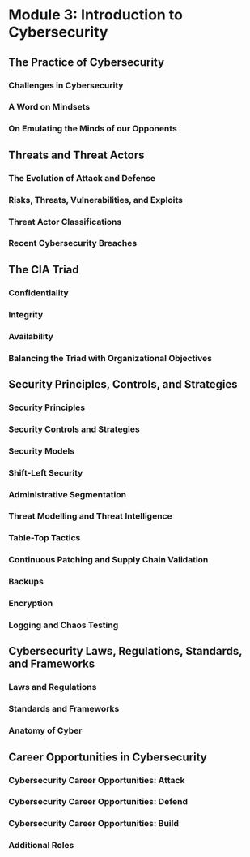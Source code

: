 # Module 3: Introduction to Cybersecurity

## The Practice of Cybersecurity

### Challenges in Cybersecurity

### A Word on Mindsets

### On Emulating the Minds of our Opponents

## Threats and Threat Actors

### The Evolution of Attack and Defense

### Risks, Threats, Vulnerabilities, and Exploits

### Threat Actor Classifications

### Recent Cybersecurity Breaches

## The CIA Triad

### Confidentiality

### Integrity

### Availability

### Balancing the Triad with Organizational Objectives

## Security Principles, Controls, and Strategies

### Security Principles

### Security Controls and Strategies

### Security Models

### Shift-Left Security

### Administrative Segmentation

### Threat Modelling and Threat Intelligence

### Table-Top Tactics

### Continuous Patching and Supply Chain Validation

### Backups

### Encryption

### Logging and Chaos Testing

## Cybersecurity Laws, Regulations, Standards, and Frameworks

### Laws and Regulations

### Standards and Frameworks

### Anatomy of Cyber

## Career Opportunities in Cybersecurity

### Cybersecurity Career Opportunities: Attack

### Cybersecurity Career Opportunities: Defend

### Cybersecurity Career Opportunities: Build

### Additional Roles
